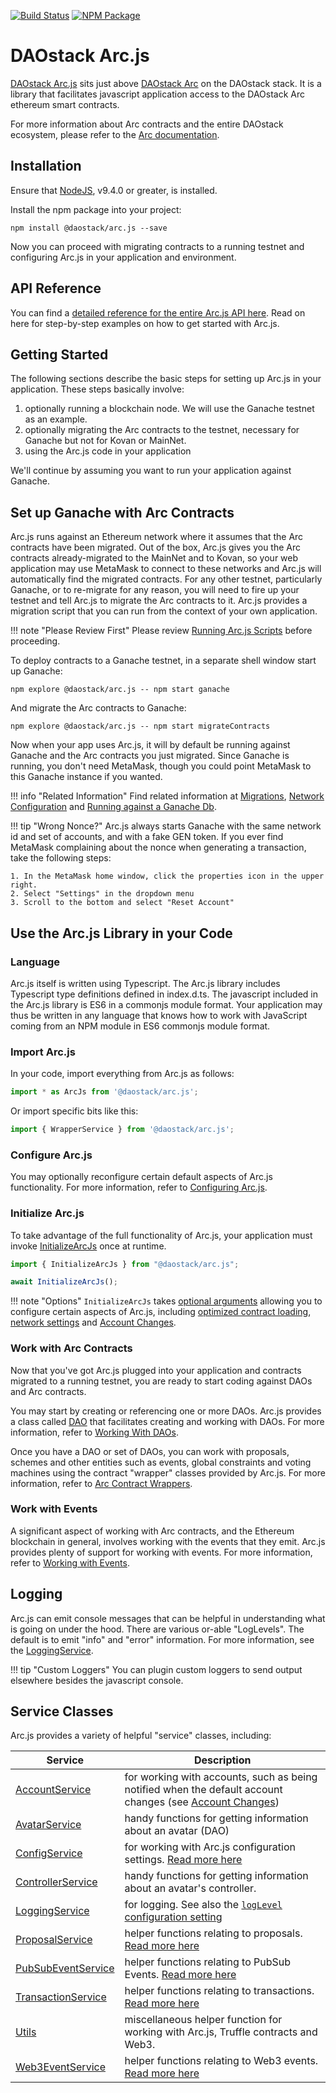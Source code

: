 [![Build Status](https://api.travis-ci.org/daostack/arc.js.svg?branch=master)](https://travis-ci.org/daostack/arc.js)
[![NPM Package](https://img.shields.io/npm/v/@daostack/arc.js.svg?style=flat-square)](https://www.npmjs.org/package/@daostack/arc.js)

# DAOstack Arc.js

[DAOstack Arc.js](https://github.com/daostack/arc.js) sits just above [DAOstack Arc](https://github.com/daostack/arc) on the DAOstack stack.  It is a library that facilitates javascript application access to the DAOstack Arc ethereum smart contracts.

For more information about Arc contracts and the entire DAOstack ecosystem, please refer to the [Arc documentation](https://daostack.github.io/arc/README/).

## Installation

Ensure that [NodeJS](https://nodejs.org/), v9.4.0 or greater, is installed.

Install the npm package into your project:

```script
npm install @daostack/arc.js --save
```

Now you can proceed with migrating contracts to a running testnet and configuring Arc.js in your application and environment.

## API Reference
You can find a [detailed reference for the entire Arc.js API here](/api/README.md).  Read on here for step-by-step examples on how to get started with Arc.js.

## Getting Started

The following sections describe the basic steps for setting up Arc.js in your application. These steps basically involve:

1. optionally running a blockchain node.  We will use the Ganache testnet as an example.
2. optionally migrating the Arc contracts to the testnet, necessary for Ganache but not for Kovan or MainNet.
3. using the Arc.js code in your application

We'll continue by assuming you want to run your application against Ganache.

<a name="migratetoganache"></a>
## Set up Ganache with Arc Contracts

Arc.js runs against an Ethereum network where it assumes that the Arc contracts have been migrated.  Out of the box, Arc.js gives you the Arc contracts already-migrated to the MainNet and to Kovan, so your web application may use MetaMask to connect to these networks and Arc.js will automatically find the migrated contracts. For any other testnet, particularly Ganache, or to re-migrate for any reason, you will need to fire up your testnet and tell Arc.js to migrate the Arc contracts to it.  Arc.js provides a migration script that you can run from the context of your own application.

!!! note "Please Review First"
    Please review [Running Arc.js Scripts](Scripts) before proceeding.

To deploy contracts to a Ganache testnet, in a separate shell window start up Ganache:

```script
npm explore @daostack/arc.js -- npm start ganache
```

And migrate the Arc contracts to Ganache:

```script
npm explore @daostack/arc.js -- npm start migrateContracts
```

Now when your app uses Arc.js, it will by default be running against Ganache and the Arc contracts you just migrated.  Since Ganache is running, you don't need MetaMask, though you could point MetaMask to this Ganache instance if you wanted.

!!! info "Related Information"
    Find related information at [Migrations](Migration), [Network Configuration](Configuration#networksettings) and [Running against a Ganache Db](GanacheDb).

!!! tip "Wrong Nonce?"
    Arc.js always starts Ganache with the same network id and set of accounts, and with a fake GEN token.  If you ever find MetaMask complaining about the nonce when generating a transaction, take the following steps:

    1. In the MetaMask home window, click the properties icon in the upper right.
    2. Select "Settings" in the dropdown menu
    3. Scroll to the bottom and select "Reset Account"

## Use the Arc.js Library in your Code

### Language
Arc.js itself is written using Typescript. The Arc.js library includes Typescript type definitions defined in index.d.ts.  The javascript included in the Arc.js library is ES6 in a commonjs module format.  Your application may thus be written in any language that knows how to work with JavaScript coming from an NPM module in ES6 commonjs module format.

### Import Arc.js

In your code, import everything from Arc.js as follows:

```javascript
import * as ArcJs from '@daostack/arc.js';
```

Or import specific bits like this:

```javascript
import { WrapperService } from '@daostack/arc.js';
```

### Configure Arc.js

You may optionally reconfigure certain default aspects of Arc.js functionality. For more information, refer to [Configuring Arc.js](Configuration).

### Initialize Arc.js

To take advantage of the full functionality of Arc.js, your application must invoke [InitializeArcJs](/api/README/#initializearcjs) once at runtime.

```javascript
import { InitializeArcJs } from "@daostack/arc.js";

await InitializeArcJs();
```

!!! note "Options"
    `InitializeArcJs` takes [optional arguments](/api/interfaces/InitializeArcOptions/) allowing you to configure certain aspects of Arc.js, including [optimized contract loading](Configuration#optimizedcontractloading), [network settings](Configuration#networksettings) and [Account Changes](Configuration#accountchanges).

### Work with Arc Contracts
Now that you've got Arc.js plugged into your application and contracts migrated to a running testnet, you are ready to start coding against DAOs and Arc contracts.

You may start by creating or referencing one or more DAOs.  Arc.js provides a class called [DAO](api/classes/DAO) that facilitates creating and working with DAOs.  For more information, refer to [Working With DAOs](Daos).

Once you have a DAO or set of DAOs, you can work with proposals, schemes and other entities such as events, global constraints and voting machines using the  contract "wrapper" classes provided by Arc.js.  For more information, refer to [Arc Contract Wrappers](Wrappers).

### Work with Events

A significant aspect of working with Arc contracts, and the Ethereum blockchain in general, involves working with the events that they emit.  Arc.js provides plenty of support for working with events. For more information, refer to [Working with Events](Events).

## Logging

Arc.js can emit console messages that can be helpful in understanding what is going on under the hood.  There are various or-able "LogLevels".  The default is to emit "info" and "error" information.  For more information, see the [LoggingService](/api/classes/LoggingService).

!!! tip "Custom Loggers"
    You can plugin custom loggers to send output elsewhere besides the javascript console.

## Service Classes

Arc.js provides a variety of helpful "service" classes, including:


Service | Description
---------|----------
 [AccountService](api/classes/AccountService) | for working with accounts, such as being notified when the default account changes (see [Account Changes](Configuration/#accountchanges))
[AvatarService](api/classes/AvatarService) | handy functions for getting information about an avatar (DAO)
[ConfigService](api/classes/ConfigService) | for working with Arc.js configuration settings. [Read more here](Configuration)
[ControllerService](api/classes/ControllerService) | handy functions for getting information about an avatar's controller.
[LoggingService](api/classes/LoggingService) | for logging.  See also the [`logLevel` configuration setting](Configuration#logging)
[ProposalService](api/classes/ProposalService) | helper functions relating to proposals. [Read more here](Proposals/#proposals)
[PubSubEventService](api/classes/PubSubEventService) | helper functions relating to PubSub Events. [Read more here](Events/#pubsub-events)
[TransactionService](api/classes/TransactionService) | helper functions relating to transactions. [Read more here](Transactions)
[Utils](api/classes/Utils) | miscellaneous helper function for working with Arc.js, Truffle contracts and Web3.
[Web3EventService](api/classes/Web3EventService) | helper functions relating to Web3 events. [Read more here](Events/#web3-events)
